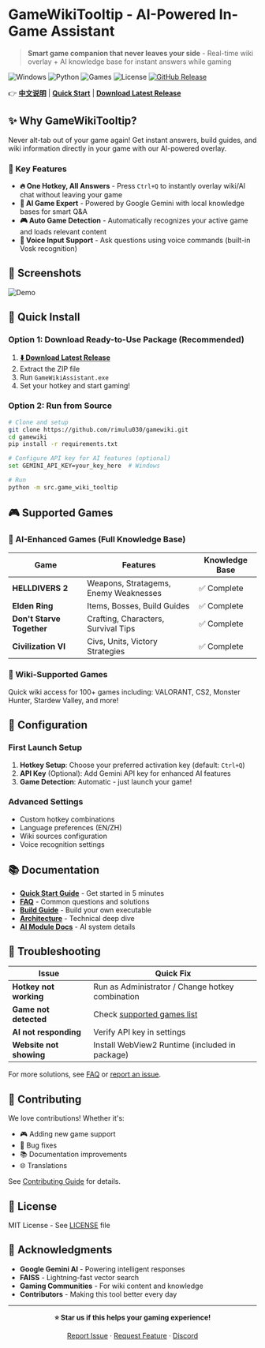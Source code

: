 # GameWikiTooltip - AI-Powered In-Game Assistant 

> **Smart game companion that never leaves your side** - Real-time wiki overlay + AI knowledge base for instant answers while gaming

![Windows](https://img.shields.io/badge/Platform-Windows%2010%2F11-blue?logo=windows)
![Python](https://img.shields.io/badge/Python-3.8%2B-green?logo=python)
![Games](https://img.shields.io/badge/AI%20Games-4%20Supported-orange?logo=gamepad)
![License](https://img.shields.io/badge/License-MIT-yellow)
[![GitHub Release](https://img.shields.io/github/v/release/rimulu030/gamewiki?include_prereleases)](https://github.com/rimulu030/gamewiki/releases)

👉 **[中文说明](README.zh-CN.md)** | **[Quick Start](#-quick-install)** | **[Download Latest Release](https://github.com/rimulu030/gamewiki/releases/latest)**

## ✨ Why GameWikiTooltip?

Never alt-tab out of your game again! Get instant answers, build guides, and wiki information directly in your game with our AI-powered overlay.

### 🎯 Key Features

- **🔥 One Hotkey, All Answers** - Press `Ctrl+Q` to instantly overlay wiki/AI chat without leaving your game
- **🤖 AI Game Expert** - Powered by Google Gemini with local knowledge bases for smart Q&A
- **🎮 Auto Game Detection** - Automatically recognizes your active game and loads relevant content
- **💬 Voice Input Support** - Ask questions using voice commands (built-in Vosk recognition)

## 📸 Screenshots

<!-- TODO: Add GIF/Video demonstration here -->
![Demo](https://via.placeholder.com/800x400/0d1117/58a6ff?text=Demo+GIF+Coming+Soon)

## 🚀 Quick Install

### Option 1: Download Ready-to-Use Package (Recommended)
1. **[⬇️ Download Latest Release](https://github.com/rimulu030/gamewiki/releases/latest/download/GameWikiAssistant_Portable.zip)**
2. Extract the ZIP file
3. Run `GameWikiAssistant.exe`
4. Set your hotkey and start gaming!

### Option 2: Run from Source
```bash
# Clone and setup
git clone https://github.com/rimulu030/gamewiki.git
cd gamewiki
pip install -r requirements.txt

# Configure API key for AI features (optional)
set GEMINI_API_KEY=your_key_here  # Windows

# Run
python -m src.game_wiki_tooltip
```

## 🎮 Supported Games

### 🤖 AI-Enhanced Games (Full Knowledge Base)
| Game | Features | Knowledge Base |
|------|----------|----------------|
| **HELLDIVERS 2** | Weapons, Stratagems, Enemy Weaknesses | ✅ Complete |
| **Elden Ring** | Items, Bosses, Build Guides | ✅ Complete |
| **Don't Starve Together** | Crafting, Characters, Survival Tips | ✅ Complete |
| **Civilization VI** | Civs, Units, Victory Strategies | ✅ Complete |

### 📖 Wiki-Supported Games
Quick wiki access for 100+ games including: VALORANT, CS2, Monster Hunter, Stardew Valley, and more!

## 🔧 Configuration

### First Launch Setup
1. **Hotkey Setup**: Choose your preferred activation key (default: `Ctrl+Q`)
2. **API Key** (Optional): Add Gemini API key for enhanced AI features
3. **Game Detection**: Automatic - just launch your game!

### Advanced Settings
- Custom hotkey combinations
- Language preferences (EN/ZH)
- Wiki sources configuration
- Voice recognition settings

## 📚 Documentation

- **[Quick Start Guide](docs/QUICKSTART.md)** - Get started in 5 minutes
- **[FAQ](docs/FAQ.md)** - Common questions and solutions
- **[Build Guide](docs/BUILD.md)** - Build your own executable
- **[Architecture](docs/ARCHITECTURE.md)** - Technical deep dive
- **[AI Module Docs](src/game_wiki_tooltip/ai/README.md)** - AI system details

## 🐛 Troubleshooting

| Issue                   | Quick Fix |
|-------------------------|-----------|
| **Hotkey not working**  | Run as Administrator / Change hotkey combination |
| **Game not detected**   | Check [supported games list](docs/FAQ.md#supported-games) |
| **AI not responding**   | Verify API key in settings |
| **Website not showing** | Install WebView2 Runtime (included in package) |

For more solutions, see [FAQ](docs/FAQ.md) or [report an issue](https://github.com/rimulu030/gamewiki/issues).

## 🤝 Contributing

We love contributions! Whether it's:
- 🎮 Adding new game support
- 🐛 Bug fixes
- 📚 Documentation improvements
- 🌐 Translations

See [Contributing Guide](docs/CONTRIBUTING.md) for details.

## 📄 License

MIT License - See [LICENSE](LICENSE) file

## 🙏 Acknowledgments

- **Google Gemini AI** - Powering intelligent responses
- **FAISS** - Lightning-fast vector search
- **Gaming Communities** - For wiki content and knowledge
- **Contributors** - Making this tool better every day

---

<div align="center">

**⭐ Star us if this helps your gaming experience!**

[Report Issue](https://github.com/rimulu030/gamewiki/issues) · [Request Feature](https://github.com/rimulu030/gamewiki/discussions) · [Discord](https://discord.gg/gamewiki)

</div>